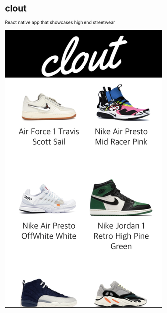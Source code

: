 # clout
React native app that showcases high end streetwear

![Alt text](./app/assets/cloutExample.png?raw=true "Visual of App")
